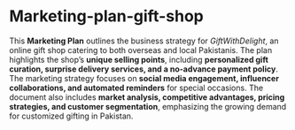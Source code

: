 # Marketing-plan-gift-shop
This **Marketing Plan** outlines the business strategy for *GiftWithDelight*, an online gift shop catering to both overseas and local Pakistanis. The plan highlights the shop’s **unique selling points**, including **personalized gift curation, surprise delivery services, and a no-advance payment policy**. The marketing strategy focuses on **social media engagement, influencer collaborations, and automated reminders** for special occasions. The document also includes **market analysis, competitive advantages, pricing strategies, and customer segmentation**, emphasizing the growing demand for customized gifting in Pakistan. 

